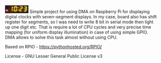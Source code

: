 ![](pic.jpg?raw=true) 
Simple project for using DMA on Raspberry Pi for displaying digital clocks with seven-segment displays. In my case, board also has shift register for segments, so I was need to write 8 bit in serial mode then light up one digit etc. That is require a lot of CPU cycles and very precise time mapping (for uniform display illumination) in case of using simple GPIO. DMA allows to solve this task almost without using CPU.  

Based on RPIO - https://pythonhosted.org/RPIO/  

License - GNU Lesser General Public License v3
